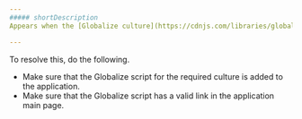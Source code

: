 ```yaml
---
##### shortDescription
Appears when the [Globalize culture](https://cdnjs.com/libraries/globalize/0.1.1) script is not referenced on the application page.

---
```

To resolve this, do the following.

- Make sure that the Globalize script for the required culture is added to the application.
- Make sure that the Globalize script has a valid link in the application main page.